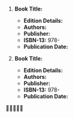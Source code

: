 1. **Book Title:** 
   - **Edition Details:** 
   - **Authors:** 
   - **Publisher:** 
   - **ISBN-13:** 978-
   - **Publication Date:** 

2. **Book Title:** 
   - **Edition Details:** 
   - **Authors:** 
   - **Publisher:** 
   - **ISBN-13:** 978-
   - **Publication Date:** 

🚨🚨🚨🚨🚨
